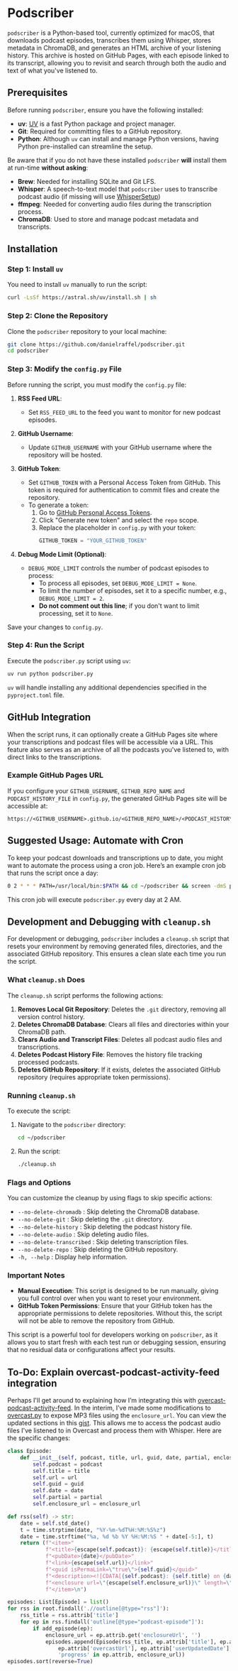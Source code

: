 # Podscriber

`podscriber` is a Python-based tool, currently optimized for macOS, that downloads podcast episodes, transcribes them using Whisper, stores metadata in ChromaDB, and generates an HTML archive of your listening history. This archive is hosted on GitHub Pages, with each episode linked to its transcript, allowing you to revisit and search through both the audio and text of what you've listened to.

## Prerequisites

Before running `podscriber`, ensure you have the following installed:

- **uv**: [UV](https://astral.sh/blog/uv-unified-python-packaging) is a fast Python package and project manager.
- **Git**: Required for committing files to a GitHub repository.
- **Python**: Although `uv` can install and manage Python versions, having Python pre-installed can streamline the setup.

Be aware that if you do not have these installed `podscriber` **will** install them at run-time **without asking**:
- **Brew**: Needed for installing SQLite and Git LFS.
- **Whisper**: A speech-to-text model that `podscriber` uses to transcribe podcast audio (if missing will use [WhisperSetup](https://github.com/danielraffel/WhisperSetup))
- **ffmpeg**: Needed for converting audio files during the transcription process.
- **ChromaDB**: Used to store and manage podcast metadata and transcripts.

## Installation

### Step 1: Install `uv`

You need to install `uv` manually to run the script:

```bash
curl -LsSf https://astral.sh/uv/install.sh | sh
```

### Step 2: Clone the Repository

Clone the `podscriber` repository to your local machine:

```bash
git clone https://github.com/danielraffel/podscriber.git
cd podscriber
```

### Step 3: Modify the `config.py` File

Before running the script, you must modify the `config.py` file:

1. **RSS Feed URL**: 
   - Set `RSS_FEED_URL` to the feed you want to monitor for new podcast episodes.

2. **GitHub Username**: 
   - Update `GITHUB_USERNAME` with your GitHub username where the repository will be hosted.

3. **GitHub Token**: 
   - Set `GITHUB_TOKEN` with a Personal Access Token from GitHub. This token is required for authentication to commit files and create the repository.
   - To generate a token:
     1. Go to [GitHub Personal Access Tokens](https://github.com/settings/tokens).
     2. Click "Generate new token" and select the `repo` scope.
     3. Replace the placeholder in `config.py` with your token:
        ```python
        GITHUB_TOKEN = "YOUR_GITHUB_TOKEN"
        ```

4. **Debug Mode Limit (Optional)**:
   - `DEBUG_MODE_LIMIT` controls the number of podcast episodes to process:
     - To process all episodes, set `DEBUG_MODE_LIMIT = None`.
     - To limit the number of episodes, set it to a specific number, e.g., `DEBUG_MODE_LIMIT = 2`.
     - **Do not comment out this line**; if you don't want to limit processing, set it to `None`.

Save your changes to `config.py`.

### Step 4: Run the Script

Execute the `podscriber.py` script using `uv`:

```bash
uv run python podscriber.py
```

`uv` will handle installing any additional dependencies specified in the `pyproject.toml` file.

## GitHub Integration

When the script runs, it can optionally create a GitHub Pages site where your transcriptions and podcast files will be accessible via a URL. This feature also serves as an archive of all the podcasts you've listened to, with direct links to the transcriptions.

### Example GitHub Pages URL

If you configure your `GITHUB_USERNAME`, `GITHUB_REPO_NAME` and `PODCAST_HISTORY_FILE` in `config.py`, the generated GitHub Pages site will be accessible at:

```
https://<GITHUB_USERNAME>.github.io/<GITHUB_REPO_NAME>/<PODCAST_HISTORY_FILE>
```

## Suggested Usage: Automate with Cron

To keep your podcast downloads and transcriptions up to date, you might want to automate the process using a cron job. Here’s an example cron job that runs the script once a day:

```bash
0 2 * * * PATH=/usr/local/bin:$PATH && cd ~/podscriber && screen -dmS podscriber_session ~/Users/plex/.cargo/bin/uv run python3 podscriber.py
```

This cron job will execute `podscriber.py` every day at 2 AM.

## Development and Debugging with `cleanup.sh`

For development or debugging, `podscriber` includes a `cleanup.sh` script that resets your environment by removing generated files, directories, and the associated GitHub repository. This ensures a clean slate each time you run the script.

### What `cleanup.sh` Does

The `cleanup.sh` script performs the following actions:

1. **Removes Local Git Repository**: Deletes the `.git` directory, removing all version control history.
2. **Deletes ChromaDB Database**: Clears all files and directories within your ChromaDB path.
3. **Clears Audio and Transcript Files**: Deletes all podcast audio files and transcriptions.
4. **Deletes Podcast History File**: Removes the history file tracking processed podcasts.
5. **Deletes GitHub Repository**: If it exists, deletes the associated GitHub repository (requires appropriate token permissions).

### Running `cleanup.sh`

To execute the script:

1. Navigate to the `podscriber` directory:

   ```bash
   cd ~/podscriber
   ```

2. Run the script:

   ```bash
   ./cleanup.sh
   ```

### Flags and Options

You can customize the cleanup by using flags to skip specific actions:

- `--no-delete-chromadb` : Skip deleting the ChromaDB database.
- `--no-delete-git` : Skip deleting the `.git` directory.
- `--no-delete-history` : Skip deleting the podcast history file.
- `--no-delete-audio` : Skip deleting audio files.
- `--no-delete-transcribed` : Skip deleting transcription files.
- `--no-delete-repo` : Skip deleting the GitHub repository.
- `-h, --help` : Display help information.

### Important Notes

- **Manual Execution**: This script is designed to be run manually, giving you full control over when you want to reset your environment.
- **GitHub Token Permissions**: Ensure that your GitHub token has the appropriate permissions to delete repositories. Without this, the script will not be able to remove the repository from GitHub.

This script is a powerful tool for developers working on `podscriber`, as it allows you to start fresh with each test run or debugging session, ensuring that no residual data or configurations affect your results.

## To-Do: Explain overcast-podcast-activity-feed integration
Perhaps I'll get around to explaining how I’m integrating this with [overcast-podcast-activity-feed](https://github.com/dblume/overcast-podcast-activity-feed). In the interim, I’ve made some modifications to [overcast.py](https://github.com/dblume/overcast-podcast-activity-feed/blob/main/overcast.py) to expose MP3 files using the `enclosure_url`. You can view the updated sections in this [gist](https://gist.github.com/danielraffel/5b981fdb72bbf96b28dc3f87fab1c81f). This allows me to access the podcast audio files I've listened to in Overcast and process them with Whisper. Here are the specific changes:

```python
class Episode:
    def __init__(self, podcast, title, url, guid, date, partial, enclosure_url):
        self.podcast = podcast
        self.title = title
        self.url = url
        self.guid = guid
        self.date = date
        self.partial = partial
        self.enclosure_url = enclosure_url
```

```python
def rss(self) -> str:
    date = self.std_date()
    t = time.strptime(date, "%Y-%m-%dT%H:%M:%S%z")
    date = time.strftime("%a, %d %b %Y %H:%M:%S " + date[-5:], t)
    return (f"<item>"
            f"<title>{escape(self.podcast)}: {escape(self.title)}</title>"
            f"<pubDate>{date}</pubDate>"
            f"<link>{escape(self.url)}</link>"
            f"<guid isPermaLink=\"true\">{self.guid}</guid>"
            f"<description><![CDATA[{self.podcast}: {self.title} on {date}]]></description>"
            f"<enclosure url=\"{escape(self.enclosure_url)}\" length=\"0\" type=\"audio/mpeg\" />"
            f"</item>\n")
```

```python
episodes: List[Episode] = list()
for rss in root.findall('.//outline[@type="rss"]'):
    rss_title = rss.attrib['title']
    for ep in rss.findall('outline[@type="podcast-episode"]'):
        if add_episode(ep):
            enclosure_url = ep.attrib.get('enclosureUrl', '')
            episodes.append(Episode(rss_title, ep.attrib['title'], ep.attrib['url'],
                ep.attrib['overcastUrl'], ep.attrib['userUpdatedDate'],
                'progress' in ep.attrib, enclosure_url))
episodes.sort(reverse=True)
```

